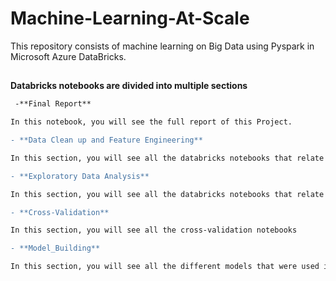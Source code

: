 # Machine-Learning-At-Scale
This repository consists of machine learning on Big Data using Pyspark in Microsoft Azure DataBricks. 

##
**Databricks notebooks are divided into multiple sections**

```diff
 -**Final Report**

In this notebook, you will see the full report of this Project. 

- **Data Clean up and Feature Engineering**

In this section, you will see all the databricks notebooks that relate to data clean-up and Feature Engineering

- **Exploratory Data Analysis**

In this section, you will see all the databricks notebooks that relate to Exploratory Data Analysis(EDA)

- **Cross-Validation**

In this section, you will see all the cross-validation notebooks

- **Model_Building**

In this section, you will see all the different models that were used in this project
```
